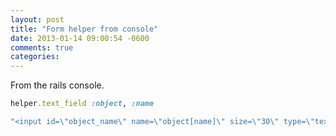 ```yaml
---
layout: post
title: "Form helper from console"
date: 2013-01-14 09:00:54 -0600
comments: true
categories:
---
```



From the rails console.

```ruby
helper.text_field :object, :name

"<input id=\"object_name\" name=\"object[name]\" size=\"30\" type=\"text\" />"
```
